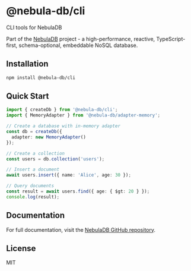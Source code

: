 # @nebula-db/cli

CLI tools for NebulaDB

Part of the [NebulaDB](https://github.com/Nom-nom-hub/NebulaDB) project - a high-performance, reactive, TypeScript-first, schema-optional, embeddable NoSQL database.

## Installation

```bash
npm install @nebula-db/cli
```

## Quick Start

```typescript
import { createDb } from '@nebula-db/cli';
import { MemoryAdapter } from '@nebula-db/adapter-memory';

// Create a database with in-memory adapter
const db = createDb({
  adapter: new MemoryAdapter()
});

// Create a collection
const users = db.collection('users');

// Insert a document
await users.insert({ name: 'Alice', age: 30 });

// Query documents
const result = await users.find({ age: { $gt: 20 } });
console.log(result);
```

## Documentation

For full documentation, visit the [NebulaDB GitHub repository](https://github.com/Nom-nom-hub/NebulaDB).

## License

MIT

